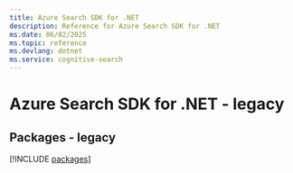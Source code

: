 ```yaml
---
title: Azure Search SDK for .NET
description: Reference for Azure Search SDK for .NET
ms.date: 06/02/2025
ms.topic: reference
ms.devlang: dotnet
ms.service: cognitive-search
---
```

# Azure Search SDK for .NET - legacy
## Packages - legacy
[!INCLUDE [packages](search-index.md)]